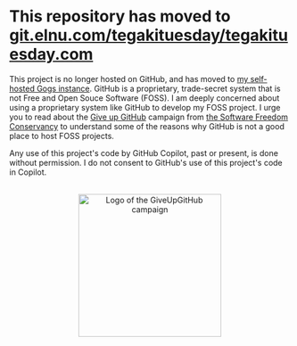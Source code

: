 # This repository has moved to [git.elnu.com/tegakituesday/tegakituesday.com](https://git.elnu.com/tegakituesday/tegakituesday.com)

This project is no longer hosted on GitHub, and has moved to [my self-hosted Gogs instance](https://git.elnu.com/).  GitHub is a proprietary, trade-secret system that is not Free and Open Souce Software (FOSS).  I am deeply concerned about using a proprietary system like GitHub to develop my FOSS project.  I urge you to read about the [Give up GitHub](https://GiveUpGitHub.org) campaign from [the Software Freedom Conservancy](https://sfconservancy.org) to understand some of the reasons why GitHub is not a good place to host FOSS projects.

Any use of this project's code by GitHub Copilot, past or present, is done without permission.  I do not consent to GitHub's use of this project's code in Copilot.

<br>

<div align="center">
<img alt="Logo of the GiveUpGitHub campaign" src="https://sfconservancy.org/img/GiveUpGitHub.png" width="256">
</div>
